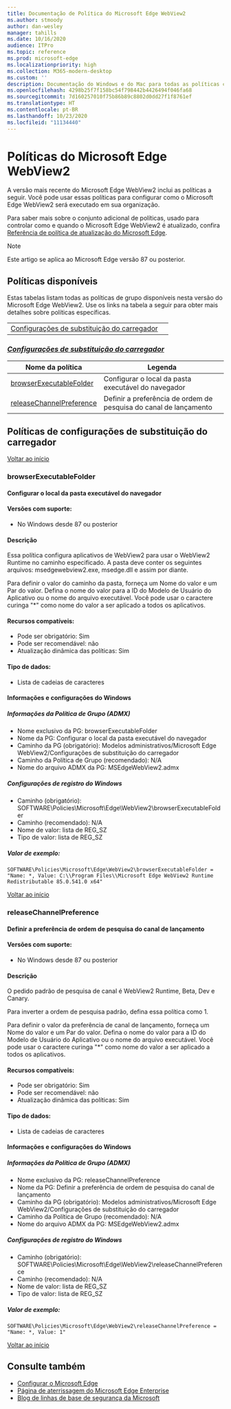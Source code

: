 ```yaml
---
title: Documentação de Política do Microsoft Edge WebView2
ms.author: stmoody
author: dan-wesley
manager: tahills
ms.date: 10/16/2020
audience: ITPro
ms.topic: reference
ms.prod: microsoft-edge
ms.localizationpriority: high
ms.collection: M365-modern-desktop
ms.custom: ''
description: Documentação do Windows e do Mac para todas as políticas compatíveis com o Microsoft Edge Browser
ms.openlocfilehash: 4298b25f7f158bc54f798442b4426494f046fa68
ms.sourcegitcommit: 7d160257010f75b86b89c8802d0dd27f1f8761ef
ms.translationtype: HT
ms.contentlocale: pt-BR
ms.lasthandoff: 10/23/2020
ms.locfileid: "11134440"
---
```

# Políticas do Microsoft Edge WebView2

A versão mais recente do Microsoft Edge WebView2 inclui as políticas a seguir. Você pode usar essas políticas para configurar como o Microsoft Edge WebView2 será executado em sua organização.

Para saber mais sobre o conjunto adicional de políticas, usado para controlar como e quando o Microsoft Edge WebView2 é atualizado, confira [Referência de política de atualização do Microsoft Edge](microsoft-edge-update-policies.md).


> [!NOTE]
> Este artigo se aplica ao Microsoft Edge versão 87 ou posterior.

## Políticas disponíveis

Estas tabelas listam todas as políticas de grupo disponíveis nesta versão do Microsoft Edge WebView2. Use os links na tabela a seguir para obter mais detalhes sobre políticas específicas.

|||
|-|-|
|[Configurações de substituição do carregador](#loader-override-settings)|

### [*Configurações de substituição do carregador*](#loader-override-settings-policies)

|Nome da política|Legenda|
|-|-|
|[browserExecutableFolder](#browserexecutablefolder)|Configurar o local da pasta executável do navegador|
|[releaseChannelPreference](#releasechannelpreference)|Definir a preferência de ordem de pesquisa do canal de lançamento|




  ## Políticas de configurações de substituição do carregador

  [Voltar ao início](#microsoft-edge-webview2---policies)

  ### browserExecutableFolder

  #### Configurar o local da pasta executável do navegador

  
  
  #### Versões com suporte:

  - No Windows desde 87 ou posterior

  #### Descrição

  Essa política configura aplicativos de WebView2 para usar o WebView2 Runtime no caminho especificado. A pasta deve conter os seguintes arquivos: msedgewebview2.exe, msedge.dll e assim por diante.

Para definir o valor do caminho da pasta, forneça um Nome do valor e um Par do valor. Defina o nome do valor para a ID do Modelo de Usuário do Aplicativo ou o nome do arquivo executável. Você pode usar o caractere curinga "*" como nome do valor a ser aplicado a todos os aplicativos.

  #### Recursos compatíveis:

  - Pode ser obrigatório: Sim
  - Pode ser recomendável: não
  - Atualização dinâmica das políticas: Sim

  #### Tipo de dados:

  - Lista de cadeias de caracteres

  #### Informações e configurações do Windows

  ##### Informações da Política de Grupo (ADMX)

  - Nome exclusivo da PG: browserExecutableFolder
  - Nome da PG: Configurar o local da pasta executável do navegador
  - Caminho da PG (obrigatório): Modelos administrativos/Microsoft Edge WebView2/Configurações de substituição do carregador
  - Caminho da Política de Grupo (recomendado): N/A
  - Nome do arquivo ADMX da PG: MSEdgeWebView2.admx

  ##### Configurações de registro do Windows

  - Caminho (obrigatório): SOFTWARE\Policies\Microsoft\Edge\WebView2\browserExecutableFolder
  - Caminho (recomendado): N/A
  - Nome de valor: lista de REG_SZ
  - Tipo de valor: lista de REG_SZ

  ##### Valor de exemplo:

```
SOFTWARE\Policies\Microsoft\Edge\WebView2\browserExecutableFolder = "Name: *, Value: C:\\Program Files\\Microsoft Edge WebView2 Runtime Redistributable 85.0.541.0 x64"

```

  

  [Voltar ao início](#microsoft-edge-webview2---policies)

  ### releaseChannelPreference

  #### Definir a preferência de ordem de pesquisa do canal de lançamento

  
  
  #### Versões com suporte:

  - No Windows desde 87 ou posterior

  #### Descrição

  O pedido padrão de pesquisa de canal é WebView2 Runtime, Beta, Dev e Canary.

Para inverter a ordem de pesquisa padrão, defina essa política como 1.

Para definir o valor da preferência de canal de lançamento, forneça um Nome do valor e um Par do valor. Defina o nome do valor para a ID do Modelo de Usuário do Aplicativo ou o nome do arquivo executável. Você pode usar o caractere curinga "*" como nome do valor a ser aplicado a todos os aplicativos.

  #### Recursos compatíveis:

  - Pode ser obrigatório: Sim
  - Pode ser recomendável: não
  - Atualização dinâmica das políticas: Sim

  #### Tipo de dados:

  - Lista de cadeias de caracteres

  #### Informações e configurações do Windows

  ##### Informações da Política de Grupo (ADMX)

  - Nome exclusivo da PG: releaseChannelPreference
  - Nome da PG: Definir a preferência de ordem de pesquisa do canal de lançamento
  - Caminho da PG (obrigatório): Modelos administrativos/Microsoft Edge WebView2/Configurações de substituição do carregador
  - Caminho da Política de Grupo (recomendado): N/A
  - Nome do arquivo ADMX da PG: MSEdgeWebView2.admx

  ##### Configurações de registro do Windows

  - Caminho (obrigatório): SOFTWARE\Policies\Microsoft\Edge\WebView2\releaseChannelPreference
  - Caminho (recomendado): N/A
  - Nome de valor: lista de REG_SZ
  - Tipo de valor: lista de REG_SZ

  ##### Valor de exemplo:

```
SOFTWARE\Policies\Microsoft\Edge\WebView2\releaseChannelPreference = "Name: *, Value: 1"

```

  

  [Voltar ao início](#microsoft-edge-webview2---policies)


## Consulte também

- [Configurar o Microsoft Edge](configure-microsoft-edge.md)
- [Página de aterrissagem do Microsoft Edge Enterprise](https://aka.ms/EdgeEnterprise)
- [Blog de linhas de base de segurança da Microsoft](https://techcommunity.microsoft.com/t5/microsoft-security-baselines/bg-p/Microsoft-Security-Baselines)